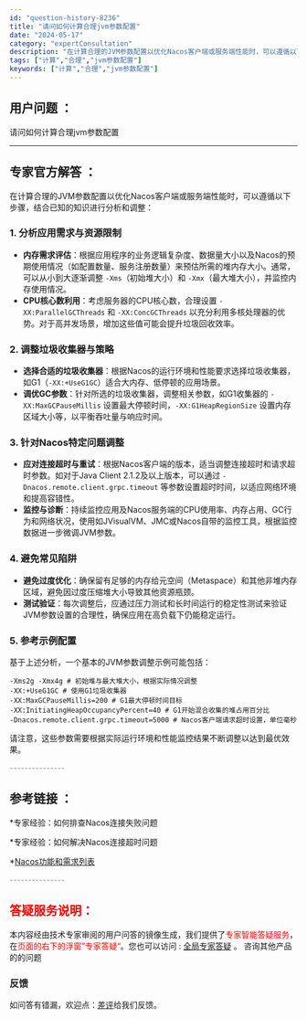 ```yaml
---
id: "question-history-8236"
title: "请问如何计算合理jvm参数配置"
date: "2024-05-17"
category: "expertConsultation"
description: "在计算合理的JVM参数配置以优化Nacos客户端或服务端性能时，可以遵循以下步骤，结合已知的知识进行分析和调整：### 1. 分析应用需求与资源限制- **内存需求评估**：根据应用程序的业务逻辑复杂度、数据量大小以及Nacos的预期使用情况（如配置数量、服务注册数量）来预估所需的堆内存大小。通常，"
tags: ["计算","合理","jvm参数配置"]
keywords: ["计算","合理","jvm参数配置"]
---
```


## 用户问题 ： 
 请问如何计算合理jvm参数配置  

---------------
## 专家官方解答 ：

在计算合理的JVM参数配置以优化Nacos客户端或服务端性能时，可以遵循以下步骤，结合已知的知识进行分析和调整：

### 1. 分析应用需求与资源限制
- **内存需求评估**：根据应用程序的业务逻辑复杂度、数据量大小以及Nacos的预期使用情况（如配置数量、服务注册数量）来预估所需的堆内存大小。通常，可以从小到大逐渐调整 `-Xms`（初始堆大小）和 `-Xmx`（最大堆大小），并监控内存使用情况。
- **CPU核心数利用**：考虑服务器的CPU核心数，合理设置 `-XX:ParallelGCThreads` 和 `-XX:ConcGCThreads` 以充分利用多核处理器的优势。对于高并发场景，增加这些值可能会提升垃圾回收效率。

### 2. 调整垃圾收集器与策略
- **选择合适的垃圾收集器**：根据Nacos的运行环境和性能要求选择垃圾收集器，如G1（`-XX:+UseG1GC`）适合大内存、低停顿的应用场景。
- **调优GC参数**：针对所选的垃圾收集器，调整相关参数，如G1收集器的 `-XX:MaxGCPauseMillis` 设置最大停顿时间，`-XX:G1HeapRegionSize` 设置内存区域大小等，以平衡吞吐量与响应时间。

### 3. 针对Nacos特定问题调整
- **应对连接超时与重试**：根据Nacos客户端的版本，适当调整连接超时和请求超时参数。如对于Java Client 2.1.2及以上版本，可以通过 `-Dnacos.remote.client.grpc.timeout` 等参数设置超时时间，以适应网络环境和提高容错性。
- **监控与诊断**：持续监控应用及Nacos服务端的CPU使用率、内存占用、GC行为和网络状况，使用如JVisualVM、JMC或Nacos自带的监控工具，根据监控数据进一步微调JVM参数。

### 4. 避免常见陷阱
- **避免过度优化**：确保留有足够的内存给元空间（Metaspace）和其他非堆内存区域，避免因过度压缩堆大小导致其他资源瓶颈。
- **测试验证**：每次调整后，应通过压力测试和长时间运行的稳定性测试来验证JVM参数设置的合理性，确保应用在高负载下仍能稳定运行。

### 5. 参考示例配置
基于上述分析，一个基本的JVM参数调整示例可能包括：
```shell
-Xms2g -Xmx4g # 初始堆与最大堆大小，根据实际情况调整
-XX:+UseG1GC # 使用G1垃圾收集器
-XX:MaxGCPauseMillis=200 # G1最大停顿时间目标
-XX:InitiatingHeapOccupancyPercent=40 # G1开始混合收集的堆占用百分比
-Dnacos.remote.client.grpc.timeout=5000 # Nacos客户端请求超时设置，单位毫秒
```
请注意，这些参数需要根据实际运行环境和性能监控结果不断调整以达到最优效果。


<font color="#949494">---------------</font> 


## 参考链接 ：

*专家经验：如何排查Nacos连接失败问题 
 
 *专家经验：如何解决Nacos连接超时问题 
 
 *[Nacos功能和需求列表](https://nacos.io/docs/latest/archive/feature-list)


 <font color="#949494">---------------</font> 
 


## <font color="#FF0000">答疑服务说明：</font> 

本内容经由技术专家审阅的用户问答的镜像生成，我们提供了<font color="#FF0000">专家智能答疑服务</font>，在<font color="#FF0000">页面的右下的浮窗”专家答疑“</font>。您也可以访问 : [全局专家答疑](https://answer.opensource.alibaba.com/docs/intro) 。 咨询其他产品的的问题

### 反馈
如问答有错漏，欢迎点：[差评](https://ai.nacos.io/user/feedbackByEnhancerGradePOJOID?enhancerGradePOJOId=13588)给我们反馈。

